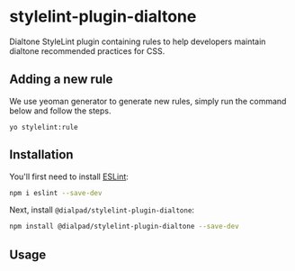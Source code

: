 # stylelint-plugin-dialtone

Dialtone StyleLint plugin containing rules to help developers maintain dialtone recommended practices for CSS.

## Adding a new rule

We use yeoman generator to generate new rules, simply run the command below and follow the steps.

```shell
yo stylelint:rule
```

## Installation

You'll first need to install [ESLint](https://eslint.org/):

```sh
npm i eslint --save-dev
```

Next, install `@dialpad/stylelint-plugin-dialtone`:

```sh
npm install @dialpad/stylelint-plugin-dialtone --save-dev
```

## Usage
<!--
Add `@dialpad/dialtone` to the plugins section of your `.eslintrc` configuration file.
You can omit the `stylelint-plugin-` prefix:

```json
{
    "plugins": [
        "@dialpad/dialtone"
    ]
}
```

Then configure the rules you want to use under the rules section.

```json
{
    "rules": {
        "@dialpad/dialtone/rule-name": 2
    }
}
```

## Supported Rules

* Fill in provided rules here -->
